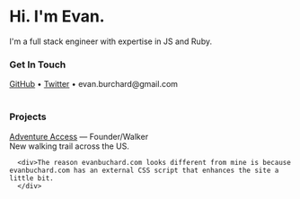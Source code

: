 <html><head>
<meta http-equiv="content-type" content="text/html; charset=UTF-8">
<title>evanburchard.com </title>
<link href="evanburchard_files/main.css" rel="stylesheet" type="text/css">
</head>

<body>
<div class="container">
  <div class="col-lg-12">
    <div class="title">
      <h1>Hi.  I'm Evan.</h1>
      <p>I'm a full stack engineer with expertise in JS and Ruby.</p>
    </div>
    <h3 class="list-header">Get In Touch</h3>
    <a href="http://github.com/evanburchard">GitHub</a> • <a href="http://twitter.com/evanburchard">Twitter</a> • evan.burchard@gmail.com
    <br>
    <br>
    <h3 class="list-header">Projects</h3>
    <div class="row">
      <div class="col-lg-2"><a href="http://adventureaccess.org/">Adventure Access</a> — Founder/Walker <br> New walking trail across the US.</div>
      
      <div>The reason evanbuchard.com looks different from mine is because evanbuchard.com has an external CSS script that enhances the site a little bit.
      </div>

</body></html>
